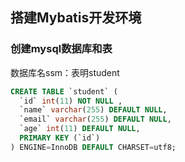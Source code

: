## 搭建Mybatis开发环境
### 创建mysql数据库和表
数据库名ssm：表明student
```sql
CREATE TABLE `student` (
  `id` int(11) NOT NULL ,
  `name` varchar(255) DEFAULT NULL,
  `email` varchar(255) DEFAULT NULL,
  `age` int(11) DEFAULT NULL,
  PRIMARY KEY (`id`)
) ENGINE=InnoDB DEFAULT CHARSET=utf8;

```